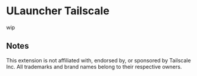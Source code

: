 # ULauncher Tailscale

wip

## Notes

This extension is not affiliated with, endorsed by, or sponsored by Tailscale Inc. All trademarks and brand names belong to their respective owners.
